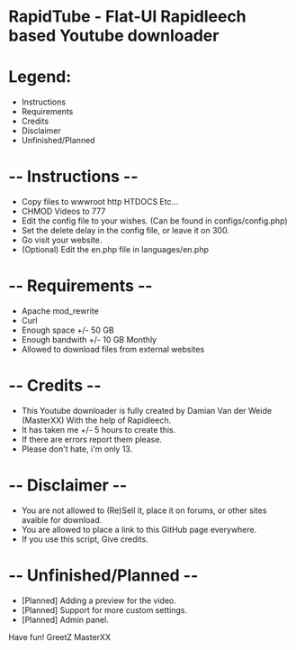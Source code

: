 RapidTube - Flat-UI Rapidleech based Youtube downloader
=========



Legend:
=========
- Instructions
- Requirements
- Credits
- Disclaimer
- Unfinished/Planned

-- Instructions -- 
=========
- Copy files to wwwroot http HTDOCS Etc...
- CHMOD Videos to 777
- Edit the config file to your wishes. (Can be found in configs/config.php)
- Set the delete delay in the config file, or leave it on 300.
- Go visit your website.
- (Optional) Edit the en.php file in languages/en.php

-- Requirements --
=========
- Apache mod_rewrite
- Curl
- Enough space +/- 50 GB
- Enough bandwith +/- 10 GB Monthly
- Allowed to download files from external websites

-- Credits -- 
=========
- This Youtube downloader is fully created by Damian Van der Weide (MasterXX) With the help of Rapidleech.
- It has taken me +/- 5 hours to create this. 
- If there are errors report them please.
- Please don't hate, i'm only 13.

-- Disclaimer --
=========
- You are not allowed to (Re)Sell it, place it on forums, or other sites avaible for download. 
- You are allowed to place a link to this GitHub page everywhere. 
- If you use this script, Give credits.

-- Unfinished/Planned -- 
=========
- [Planned] Adding a preview for the video.
- [Planned] Support for more custom settings.
- [Planned] Admin panel.

Have fun! GreetZ MasterXX
